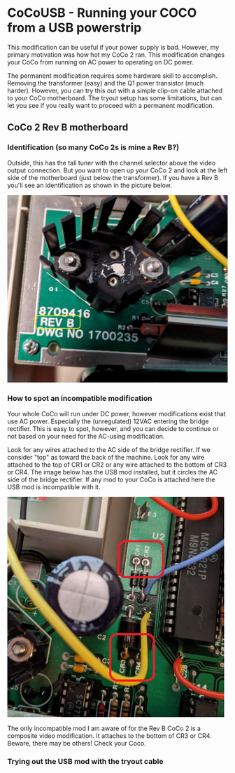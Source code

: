 # CoCoUSB - Running your COCO from a USB powerstrip

This modification can be useful if your power supply is bad. However, my
primary motivation was how hot my CoCo 2 ran. This modification changes your
CoCo from running on AC power to operating on DC power.

The permanent modification requires some hardware skill to accomplish.
Removing the transformer (easy) and the Q1 power transistor (much harder).
However, you can try this out with a simple clip-on cable attached to your CoCo
motherboard. The tryout setup has some limitations, but can let you see if you
really want to proceed with a permanent modification.

## CoCo 2 Rev B motherboard

### Identification (so many CoCo 2s is mine a Rev B?)
Outside, this has the tall tuner with the channel selector above the video
output connection. But you want to open up your CoCo 2 and look at the left
side of the motherboard (just below the transformer). If you have a Rev B
you'll see an identification as shown in the picture below.

!["CoCo 2 Rev B Motherboard Identification](../etc/images/coco2_rev_b_id.jpg?raw=true "CoCo 2 Rev B Motherboard Identification")

### How to spot an incompatible modification

Your whole CoCo will run under DC power, however modifications exist that use
AC power. Especially the (unregulated) 12VAC entering the bridge rectifier.
This is easy to spot, however, and you can decide to continue or not based on
your need for the AC-using modification.

Look for any wires attached to the AC side of the bridge rectifier. If we
consider "top" as toward the back of the machine. Look for any wire attached to
the top of CR1 or CR2 or any wire attached to the bottom of CR3 or CR4. The
image below has the USB mod installed, but it circles the AC side of the bridge
rectifier. If any mod to your CoCo is attached here the USB mod is incompatible
with it.

!["CoCo 2 Rev B Incompatible Mods](../etc/images/coco2_rev_b_incompatible_mods.jpg?raw=true "CoCo 2 Rev B Incompatible Mods")

The only incompatible mod I am aware of for the Rev B CoCo 2 is a composite
video modification. It attaches to the bottom of CR3 or CR4. Beware, there may
be others! Check your Coco.

### Trying out the USB mod with the tryout cable
